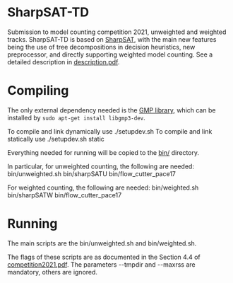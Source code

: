 # SharpSAT-TD

Submission to model counting competition 2021, unweighted and weighted tracks.
SharpSAT-TD is based on [SharpSAT](https://github.com/marcthurley/sharpSAT), with the main new features being the use of tree decompositions in decision heuristics, new preprocessor, and directly supporting weighted model counting.
See a detailed description in [description.pdf](https://github.com/Laakeri/sharpsat-td/description.pdf).

# Compiling

The only external dependency needed is the [GMP library](https://gmplib.org/), which can be installed by ``sudo apt-get install libgmp3-dev``.

To compile and link dynamically use
./setupdev.sh
To compile and link statically use
./setupdev.sh static

Everything needed for running will be copied to the [bin/](https://github.com/Laakeri/sharpsat-td/bin/) directory.

In particular, for unweighted counting, the following are needed:
bin/unweighted.sh
bin/sharpSATU
bin/flow_cutter_pace17

For weighted counting, the following are needed:
bin/weighted.sh
bin/sharpSATW
bin/flow_cutter_pace17

# Running

The main scripts are the bin/unweighted.sh and bin/weighted.sh.

The flags of these scripts are as documented in the Section 4.4 of [competition2021.pdf](https://mccompetition.org/assets/files/2021/competition2021.pdf).
The parameters --tmpdir and --maxrss are mandatory, others are ignored.